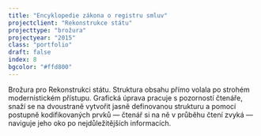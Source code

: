 ```yaml
---
title: "Encyklopedie zákona o registru smluv"
projectclient: "Rekonstrukce státu"
projecttype: "brožura"
projectyear: "2015"
class: "portfolio"
draft: false
index: 8
bgcolor: "#ffd800"
---
```



Brožura pro Rekonstrukci státu. Struktura obsahu přímo volala po strohém modernistickém přístupu. Grafická úprava pracuje s&nbsp;pozorností čtenáře, snaží se na dvoustraně vytvořit jasně definovanou strukturu a&nbsp;pomocí postupně kodifikovaných prvků — čtenář si na ně v&nbsp;průběhu čtení zvyká — naviguje jeho oko po nejdůležitějších informacích.